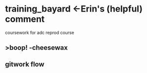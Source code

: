 # training_bayard <-Erin's (helpful) comment
coursework for adc reprod course

## >boop! -cheesewax

## gitwork flow